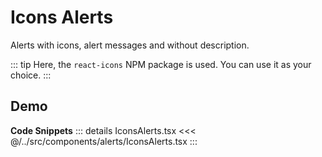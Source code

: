# Icons Alerts

Alerts with icons, alert messages and without description.

::: tip
Here, the `react-icons` NPM package is used. You can use it as your choice.
:::

## Demo

<div ref="el" />

<script setup>
import { createElement } from 'react'
import { createRoot } from 'react-dom/client'
import { ref, onMounted } from 'vue'
import IconsAlerts from '../../../src/components/alerts/IconsAlerts.tsx'

const el = ref()

onMounted(() => {
   const root = createRoot(el.value)
   root.render(createElement(IconsAlerts, {}, null))
})
</script>

**Code Snippets**
::: details IconsAlerts.tsx
<<< @/../src/components/alerts/IconsAlerts.tsx
:::
